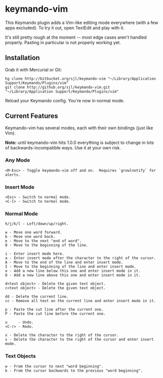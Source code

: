 keymando-vim
============

This Keymando plugin adds a Vim-like editing mode everywhere (with a few apps
excluded).  To try it out, open TextEdit and play with it.

It's still pretty rough at the moment -- most edge cases aren't handled properly.
Pasting in particular is not properly working yet.

Installation
------------

Grab it with Mercurial or Git:

    hg clone http://bitbucket.org/sjl/keymando-vim "~/Library/Application Support/Keymando/Plugins/vim"
    git clone http://github.org/sjl/keymando-vim.git "~/Library/Application Support/Keymando/Plugins/vim"

Reload your Keymando config.  You're now in normal mode.

Current Features
----------------

Keymando-vim has several modes, each with their own bindings (just like Vim).

**Note:** until keymando-vim hits 1.0.0 everything is subject to change in lots of
backwards-incompatible ways.  Use it at your own risk.

### Any Mode

    <M-Esc> - Toggle keymando-vim off and on.  Requires `growlnotify` for alerts.

### Insert Mode

    <Esc> - Switch to normal mode.
    <C-[> - Switch to normal mode.

### Normal Mode

    h/j/k/l - Left/down/up/right.

    w - Move one word forward.
    b - Move one word back.
    e - Move to the next "end of word".
    0 - Move to the beginning of the line.

    i - Enter insert mode here.
    a - Enter insert mode after the character to the right of the cursor.
    A - Move to the end of the line and enter insert mode.
    I - Move to the beginning of the line and enter insert mode.
    o - Add a new line below this one and enter insert mode in it.
    O - Add a new line above this one and enter insert mode in it.

    d<text object> - Delete the given text object.
    c<text object> - Delete the given text object.

    dd - Delete the current line.
    cc - Remove all text on the current line and enter insert mode in it.

    p - Paste the cut line after the current one.
    P - Paste the cut line before the current one.

    u     - Undo.
    <C-r> - Redo.

    x - Delete the character to the right of the cursor.
    s - Delete the character to the right of the cursor and enter insert mode.

### Text Objects

    w - From the cursor to next "word beginning".
    b - From the cursor backwards to the previous "word beginning".
